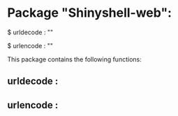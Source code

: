 # Package "Shinyshell-web":


$ urldecode  : ""

$ urlencode  : ""


This package contains the following functions:


## urldecode  :



## urlencode  :


